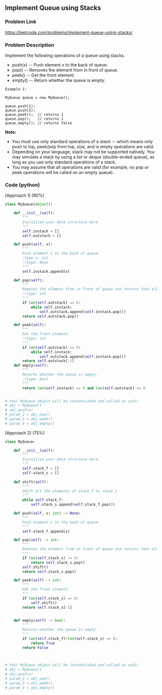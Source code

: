## Implement Queue using Stacks

### Problem Link

https://leetcode.com/problems/implement-queue-using-stacks/

### Problem Description 

Implement the following operations of a queue using stacks.

* push(x) -- Push element x to the back of queue.
* pop() -- Removes the element from in front of queue.
* peek() -- Get the front element.
* empty() -- Return whether the queue is empty.


```
Example 1:

MyQueue queue = new MyQueue();

queue.push(1);
queue.push(2);  
queue.peek();  // returns 1
queue.pop();   // returns 1
queue.empty(); // returns false

```

**Note:**

* You must use only standard operations of a stack -- which means only push to top, peek/pop from top, size, and is empty operations are valid.
* Depending on your language, stack may not be supported natively. You may simulate a stack by using a list or deque (double-ended queue), as long as you use only standard operations of a stack.
* You may assume that all operations are valid (for example, no pop or peek operations will be called on an empty queue).

### Code (python)

[Approach 1] (90%)

```python
class MyQueue(object):

    def __init__(self):
        """
        Initialize your data structure here.
        """
        self.instack = []
        self.outstack = []

    def push(self, x):
        """
        Push element x to the back of queue.
        :type x: int
        :rtype: None
        """
        self.instack.append(x)

    def pop(self):
        """
        Removes the element from in front of queue and returns that element.
        :rtype: int
        """
        if len(self.outstack) == 0:
            while self.instack:
                self.outstack.append(self.instack.pop())
        return self.outstack.pop()

    def peek(self):
        """
        Get the front element.
        :rtype: int
        """
        if len(self.outstack) == 0:
            while self.instack:
                self.outstack.append(self.instack.pop())
        return self.outstack[-1]
    def empty(self):
        """
        Returns whether the queue is empty.
        :rtype: bool
        """
        return len(self.instack) == 0 and len(self.outstack) == 0


# Your MyQueue object will be instantiated and called as such:
# obj = MyQueue()
# obj.push(x)
# param_2 = obj.pop()
# param_3 = obj.peek()
# param_4 = obj.empty() 
```

[Approach 2] (75%)

```python
class MyQueue:

    def __init__(self):
        """
        Initialize your data structure here.
        """
        self.stack_f = []
        self.stack_s = []
        
    def shift(self):
        """
		Shift all the elements of stack_f to stack_s
		"""
        while self.stack_f:
            self.stack_s.append(self.stack_f.pop())

    def push(self, x: int) -> None:
        """
        Push element x to the back of queue.
        """
        self.stack_f.append(x)

    def pop(self) -> int:
        """
        Removes the element from in front of queue and returns that element.
        """
        if len(self.stack_s) != 0:
            return self.stack_s.pop()
        self.shift()
        return self.stack_s.pop()

    def peek(self) -> int:
        """
        Get the front element.
        """
        if len(self.stack_s) == 0:
            self.shift()
        return self.stack_s[-1]
        

    def empty(self) -> bool:
        """
        Returns whether the queue is empty.
        """
        if len(self.stack_f)+len(self.stack_s) == 0:
            return True
        return False
        


# Your MyQueue object will be instantiated and called as such:
# obj = MyQueue()
# obj.push(x)
# param_2 = obj.pop()
# param_3 = obj.peek()
# param_4 = obj.empty()
```